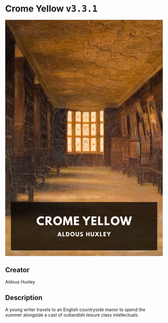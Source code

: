 
# Crome Yellow <kbd>v3.3.1</kbd>

<center>
  <img src="./cover-1024.jpg"/>
</center>

## Creator
Aldous Huxley

## Description
A young writer travels to an English countryside manor to spend the summer alongside a cast of outlandish leisure class intellectuals.
